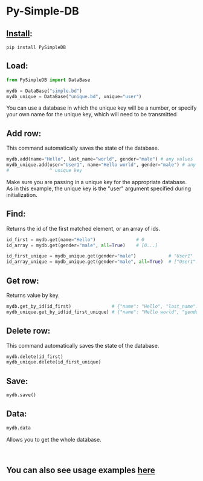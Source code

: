 # Py-Simple-DB

## <a href="https://pypi.org/project/PySimpleDB/">Install</a>:
```
pip install PySimpleDB
```

## Load:
```python
from PySimpleDB import DataBase

mydb = DataBase("simple.bd")
mydb_unique = DataBase("unique.bd", unique="user")
```

You can use a database in which the unique key will be a number, or specify your own name for the unique key, which will need to be transmitted

## Add row:
This command automatically saves the state of the database.
```python
mydb.add(name="Hello", last_name="world", gender="male") # any values
mydb_unique.add(user="User1", name="Hello world", gender="male") # any values
#               ^ unique key
```
Make sure you are passing in a unique key for the appropriate database. <br>
As in this example, the unique key is the "user" argument specified during initialization.


## Find:
Returns the id of the first matched element, or an array of ids.
```python
id_first = mydb.get(name="Hello")               # 0
id_array = mydb.get(gender="male", all=True)    # [0...]
```
```python
id_first_unique = mydb_unique.get(gender="male")            # "User1"
id_array_unique = mydb_unique.get(gender="male", all=True)  # ["User1"...]
```

## Get row:
Returns value by key.
```python
mydb.get_by_id(id_first)               # {"name": "Hello", "last_name": "world", "gender": "male"}
mydb_unique.get_by_id(id_first_unique) # {"name": "Hello world", "gender": "male"}
```

## Delete row:
This command automatically saves the state of the database.
```python
mydb.delete(id_first)
mydb_unique.delete(id_first_unique)
```

## Save:
```python
mydb.save()
```

## Data:
```python
mydb.data
```
Allows you to get the whole database.

<br>

## You can also see usage examples <a href="examples/">here</a>
